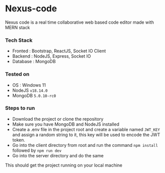 # Nexus-code

Nexus code is a real time collaborative web based code editor made with MERN stack

### Tech Stack
- Fronted : Bootstrap, ReactJS, Socket IO Client
- Backend : NodeJS, Express, Socket IO
- Database : MongoDB

### Tested on
- OS : Windows 11
- NodeJS `v18.14.0`
- MongoDB `5.0.10-rc0`

### Steps to run
- Download the project or clone the repository
- Make sure you have MongoDB and NodeJS installed
- Create a .env file in the project root and create a variable named `JWT_KEY` and assign a random string to it, this key will be used to encode the JWT token.
- Go into the client directory from root and run the command `npm install` followed by `npm run dev`
- Go into the server directory and do the same

This should get the project running on your local machine



